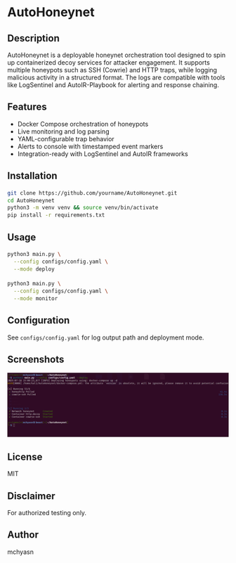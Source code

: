 # AutoHoneynet

## Description

AutoHoneynet is a deployable honeynet orchestration tool designed to spin up containerized decoy services for attacker engagement. It supports multiple honeypots such as SSH (Cowrie) and HTTP traps, while logging malicious activity in a structured format. The logs are compatible with tools like LogSentinel and AutoIR-Playbook for alerting and response chaining.

## Features

* Docker Compose orchestration of honeypots
* Live monitoring and log parsing
* YAML-configurable trap behavior
* Alerts to console with timestamped event markers
* Integration-ready with LogSentinel and AutoIR frameworks

## Installation

```bash
git clone https://github.com/yourname/AutoHoneynet.git
cd AutoHoneynet
python3 -m venv venv && source venv/bin/activate
pip install -r requirements.txt
```

## Usage

```bash
python3 main.py \
  --config configs/config.yaml \
  --mode deploy

python3 main.py \
  --config configs/config.yaml \
  --mode monitor
```

## Configuration

See `configs/config.yaml` for log output path and deployment mode.

## Screenshots

![Automated Honeynet Deployment](https://raw.githubusercontent.com/mchyasn/cybersecurity-tools/main/03-Defensive-Security-and-Blue-Teaming/AutoHoneynet/screenshots/0.png)

## License

MIT

## Disclaimer

For authorized testing only.

## Author

mchyasn
